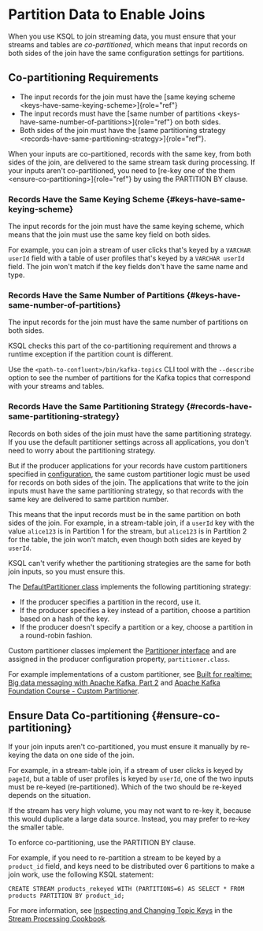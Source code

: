 ---
---
Partition Data to Enable Joins
==============================

When you use KSQL to join streaming data, you must ensure that your
streams and tables are *co-partitioned*, which means that input records
on both sides of the join have the same configuration settings for
partitions.

Co-partitioning Requirements
----------------------------

-   The input records for the join must have the
    [same keying scheme \<keys-have-same-keying-scheme\>]{role="ref"}
-   The input records must have the
    [same number of partitions \<keys-have-same-number-of-partitions\>]{role="ref"}
    on both sides.
-   Both sides of the join must have the
    [same partitioning strategy \<records-have-same-partitioning-strategy\>]{role="ref"}.

When your inputs are co-partitioned, records with the same key, from
both sides of the join, are delivered to the same stream task during
processing. If your inputs aren\'t co-partitioned, you need to
[re-key one of the
them \<ensure-co-partitioning\>]{role="ref"} by using the PARTITION BY
clause.

### Records Have the Same Keying Scheme {#keys-have-same-keying-scheme}

The input records for the join must have the same keying scheme, which
means that the join must use the same key field on both sides.

For example, you can join a stream of user clicks that\'s keyed by a
`VARCHAR userId` field with a table of user profiles that\'s keyed by a
`VARCHAR userId` field. The join won\'t match if the key fields don\'t
have the same name and type.

### Records Have the Same Number of Partitions {#keys-have-same-number-of-partitions}

The input records for the join must have the same number of partitions
on both sides.

KSQL checks this part of the co-partitioning requirement and throws a
runtime exception if the partition count is different.

Use the `<path-to-confluent>/bin/kafka-topics` CLI tool with the
`--describe` option to see the number of partitions for the Kafka topics
that correspond with your streams and tables.

### Records Have the Same Partitioning Strategy {#records-have-same-partitioning-strategy}

Records on both sides of the join must have the same partitioning
strategy. If you use the default partitioner settings across all
applications, you don\'t need to worry about the partitioning strategy.

But if the producer applications for your records have custom
partitioners specified in
[configuration](http://kafka.apache.org/documentation/#producerconfigs),
the same custom partitioner logic must be used for records on both sides
of the join. The applications that write to the join inputs must have
the same partitioning strategy, so that records with the same key are
delivered to same partition number.

This means that the input records must be in the same partition on both
sides of the join. For example, in a stream-table join, if a `userId`
key with the value `alice123` is in Partition 1 for the stream, but
`alice123` is in Partition 2 for the table, the join won\'t match, even
though both sides are keyed by `userId`.

KSQL can\'t verify whether the partitioning strategies are the same for
both join inputs, so you must ensure this.

The [DefaultPartitioner
class](https://github.com/apache/kafka/blob/trunk/clients/src/main/java/org/apache/kafka/clients/producer/internals/DefaultPartitioner.java)
implements the following partitioning strategy:

-   If the producer specifies a partition in the record, use it.
-   If the producer specifies a key instead of a partition, choose a
    partition based on a hash of the key.
-   If the producer doesn\'t specify a partition or a key, choose a
    partition in a round-robin fashion.

Custom partitioner classes implement the [Partitioner
interface](https://kafka.apache.org/20/javadoc/org/apache/kafka/clients/producer/Partitioner.html)
and are assigned in the producer configuration property,
`partitioner.class`.

For example implementations of a custom partitioner, see [Built for
realtime: Big data messaging with Apache Kafka, Part
2](https://www.javaworld.com/article/3066873/big-data/big-data-messaging-with-kafka-part-2.html)
and [Apache Kafka Foundation Course - Custom
Partitioner](https://www.learningjournal.guru/courses/kafka/kafka-foundation-training/custom-partitioner/).

Ensure Data Co-partitioning {#ensure-co-partitioning}
---------------------------

If your join inputs aren\'t co-partitioned, you must ensure it manually
by re-keying the data on one side of the join.

For example, in a stream-table join, if a stream of user clicks is keyed
by `pageId`, but a table of user profiles is keyed by `userId`, one of
the two inputs must be re-keyed (re-partitioned). Which of the two
should be re-keyed depends on the situation.

If the stream has very high volume, you may not want to re-key it,
because this would duplicate a large data source. Instead, you may
prefer to re-key the smaller table.

To enforce co-partitioning, use the PARTITION BY clause.

For example, if you need to re-partition a stream to be keyed by a
`product_id` field, and keys need to be distributed over 6 partitions to
make a join work, use the following KSQL statement:

``` {.sourceCode .sql}
CREATE STREAM products_rekeyed WITH (PARTITIONS=6) AS SELECT * FROM products PARTITION BY product_id;
```

For more information, see [Inspecting and Changing Topic
Keys](https://www.confluent.io/stream-processing-cookbook/ksql-recipes/inspecting-changing-topic-keys)
in the [Stream Processing
Cookbook](https://www.confluent.io/product/ksql/stream-processing-cookbook).

